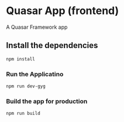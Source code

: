 # Quasar App (frontend)
A Quasar Framework app

## Install the dependencies
```bash
npm install
```

### Run the Applicatino
```bash
npm run dev-gyg
```

### Build the app for production
```bash
npm run build
```

